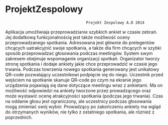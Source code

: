 ProjektZespolowy
================

                                        Projekt Zespolowy A.D 2014
  Aplikacja umożliwiaja przeprowadzianie szybkich ankiet w czasie zebrań. Jej dodatkową funkcjonalnością jest także możliwość oceny przeprowadzanego spotkania. Adresowana jest głównie do prelegentów chcących uatrakcyjnić swoje spotkania, a także dla firm chcących w szybki sposób przeprowadzać głosowania podczas meetingów.
  System swym zakresem obejmuje wspomaganie organizacji spotkań. Organizator tworzy stronę spotkania i dodaje ankiety jakie chce przeprowadzić w czasie jego trwania. Podczas towrzenia nowego spotkania generowany jest unikatowy QR-code pozwalający uczestnikowi podpięcie się do niego. Uczestnik przed wejściem na spotkanie skanuje QR-code po czym na ekranie jego urządzenia pojawiają się dane dotyczące meetingu wraz z ankietami. Ma on możliwość odpowiedzi na ankiety tworzone przez prowadzącego oraz może wystawić ocenę atrakcyjności spotkania (podczas jego trwania). Czas na oddanie głosu jest ograniczony, ale uczestnicy podczas głosowania mogą zmieniać swój wybór. Prowadzący po zakończeniu ankiety ma wgląd do otrzymanych wyników, nie tylko z ostatniego spotkania, ale róznież z poprzednich. 
